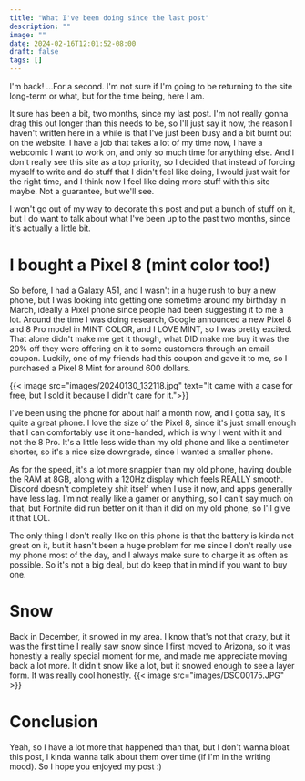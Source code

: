 ```yaml
---
title: "What I've been doing since the last post"
description: ""
image: ""
date: 2024-02-16T12:01:52-08:00
draft: false
tags: []
---
```


I'm back! ...For a second. I'm not sure if I'm going to be returning to the site long-term or what, but for the time being, here I am. 

It sure has been a bit, two months, since my last post. I'm not really gonna drag this out longer than this needs to be, so I'll just say it now, the reason I haven't written here in a while is that I've just been busy and a bit burnt out on the website. I have a job that takes a lot of my time now, I have a webcomic I want to work on, and only so much time for anything else. And I don't really see this site as a top priority, so I decided that instead of forcing myself to write and do stuff that I didn't feel like doing, I would just wait for the right time, and I think now I feel like doing more stuff with this site maybe. Not a guarantee, but we'll see.

I won't go out of my way to decorate this post and put a bunch of stuff on it, but I do want to talk about what I've been up to the past two months, since it's actually a little bit.

# I bought a Pixel 8 (mint color too!)

So before, I had a Galaxy A51, and I wasn't in a huge rush to buy a new phone, but I was looking into getting one sometime around my birthday in March, ideally a Pixel phone since people had been suggesting it to me a lot. Around the time I was doing research, Google announced a new Pixel 8 and 8 Pro model in MINT COLOR, and I LOVE MINT, so I was pretty excited. That alone didn't make me get it though, what DID make me buy it was the 20% off they were offering on it to some customers through an email coupon. Luckily, one of my friends had this coupon and gave it to me, so I purchased a Pixel 8 Mint for around 600 dollars. 

{{< image src="images/20240130_132118.jpg" text="It came with a case for free, but I sold it because I didn't care for it.">}}

I've been using the phone for about half a month now, and I gotta say, it's quite a great phone. I love the size of the Pixel 8, since it's just small enough that I can comfortably use it one-handed, which is why I went with it and not the 8 Pro. It's a little less wide than my old phone and like a centimeter shorter, so it's a nice size downgrade, since I wanted a smaller phone.

As for the speed, it's a lot more snappier than my old phone, having double the RAM at 8GB, along with a 120Hz display which feels REALLY smooth. Discord doesn't completely shit itself when I use it now, and apps generally have less lag. I'm not really like a gamer or anything, so I can't say much on that, but Fortnite did run better on it than it did on my old phone, so I'll give it that LOL.

The only thing I don't really like on this phone is that the battery is kinda not great on it, but it hasn't been a huge problem for me since I don't really use my phone most of the day, and I always make sure to charge it as often as possible. So it's not a big deal, but do keep that in mind if you want to buy one.

# Snow

Back in December, it snowed in my area. I know that's not that crazy, but it was the first time I really saw snow since I first moved to Arizona, so it was honestly a really special moment for me, and made me appreciate moving back a lot more. It didn't snow like a lot, but it snowed enough to see a layer form. It was really cool honestly.
{{< image src="images/DSC00175.JPG" >}}

# Conclusion

Yeah, so I have a lot more that happened than that, but I don't wanna bloat this post, I kinda wanna talk about them over time (if I'm in the writing mood). So I hope you enjoyed my post :)